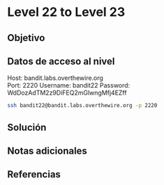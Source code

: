 # Level 22 to Level 23

## Objetivo

## Datos de acceso al nivel
Host: bandit.labs.overthewire.org  
Port: 2220
Username: bandit22
Password: WdDozAdTM2z9DiFEQ2mGlwngMfj4EZff
```bash
ssh bandit22@bandit.labs.overthewire.org -p 2220
```


## Solución


## Notas adicionales


## Referencias

